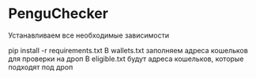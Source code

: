 # PenguChecker
Устанавливаем все необходимые зависимости

pip install -r requirements.txt
В wallets.txt заполняем адреса кошельков для проверки на дроп
В eligible.txt будут адреса кошельков, которые подходят под дроп
